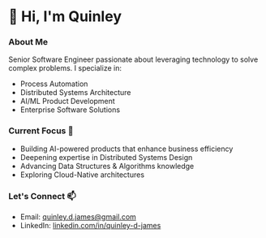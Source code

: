 # 👋 Hi, I'm Quinley

### About Me
Senior Software Engineer passionate about leveraging technology to solve complex problems. I specialize in:
- Process Automation
- Distributed Systems Architecture 
- AI/ML Product Development
- Enterprise Software Solutions

### Current Focus 🌱
- Building AI-powered products that enhance business efficiency
- Deepening expertise in Distributed Systems Design
- Advancing Data Structures & Algorithms knowledge
- Exploring Cloud-Native architectures

### Let's Connect 📫
- Email: quinley.d.james@gmail.com
- LinkedIn: [linkedin.com/in/quinley-d-james](https://linkedin.com/in/quinley-d-james)
